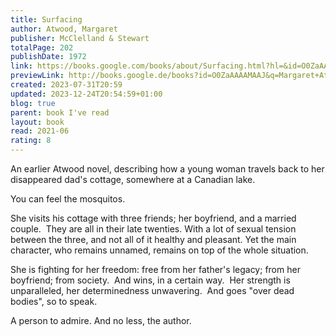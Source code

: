 ```yaml
---  
title: Surfacing  
author: Atwood, Margaret  
publisher: McClelland & Stewart  
totalPage: 202  
publishDate: 1972  
link: https://books.google.com/books/about/Surfacing.html?hl=&id=O0ZaAAAAMAAJ  
previewLink: http://books.google.de/books?id=O0ZaAAAAMAAJ&q=Margaret+Atwood,+Surfacing&dq=Margaret+Atwood,+Surfacing&hl=&as_pt=BOOKS&cd=1&source=gbs_api  
created: 2023-07-31T20:59  
updated: 2023-12-24T20:54:59+01:00  
blog: true  
parent: book I've read  
layout: book  
read: 2021-06  
rating: 8  
---  
```

  
An earlier Atwood novel, describing how a young woman travels back to her disappeared dad's cottage, somewhere at a Canadian lake.  
  
You can feel the mosquitos.    
  
She visits his cottage with three friends; her boyfriend, and a married couple.  They are all in their late twenties. With a lot of sexual tension between the three, and not all of it healthy and pleasant. Yet the main character, who remains unnamed, remains on top of the whole situation.  
  
She is fighting for her freedom: free from her father's legacy; from her boyfriend; from society.  And wins, in a certain way.  Her strength is unparalleled, her determinedness unwavering.  And goes "over dead bodies", so to speak.    
  
A person to admire.  And no less, the author.